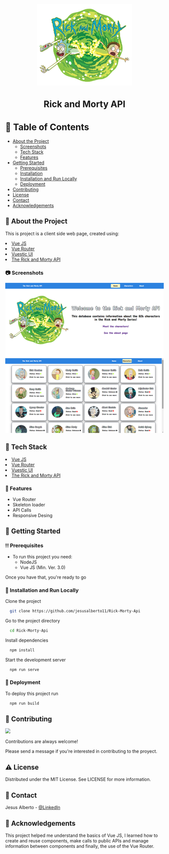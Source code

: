 <div align="center">
  <img src="src/assets/rick_morty_logo.png" alt="logo" width="300" height="auto" />
  <h1>Rick and Morty API</h1>
</div>

<!-- Table of Contents -->
# :notebook_with_decorative_cover: Table of Contents

- [About the Project](#star2-about-the-project)
  * [Screenshots](#camera-screenshots)
  * [Tech Stack](#space_invader-tech-stack)
  * [Features](#dart-features)
- [Getting Started](#toolbox-getting-started)
  * [Prerequisites](#bangbang-prerequisites)
  * [Installation](#gear-installation)
  * [Installation and Run Locally](#running-installation-and-run-locally)
  * [Deployment](#triangular_flag_on_post-deployment)
- [Contributing](#wave-contributing)
- [License](#warning-license)
- [Contact](#handshake-contact)
- [Acknowledgements](#gem-acknowledgements)


<!-- About the Project -->
## :star2: About the Project

This is project is a client side web page, created using:

<li><a href="https://es.vuejs.org/">Vue JS</a></li>
<li><a href="https://router.vuejs.org/">Vue Router</a></li>
<li><a href="https://vuestic.dev/">Vuestic UI</a></li>
<li><a href="https://rickandmortyapi.com/">The Rick and Morty API</a></li>

<!-- Screenshots -->
### :camera: Screenshots

<div align="center"> 
  <img src="https://github.com/jesusalberto11/Rick-Morty-Api/blob/main/src/assets/api_1.png" alt="Api_Image_1" />
</div>

<div align="center"> 
  <img src="https://github.com/jesusalberto11/Rick-Morty-Api/blob/main/src/assets/api_2.png" alt="Api_Image_2" />
</div>

<!-- TechStack -->
## :space_invader: Tech Stack

<li><a href="https://es.vuejs.org/">Vue JS</a></li>
<li><a href="https://router.vuejs.org/">Vue Router</a></li>
<li><a href="https://vuestic.dev/">Vuestic UI</a></li>
<li><a href="https://rickandmortyapi.com/">The Rick and Morty API</a></li>

<!-- Features -->
### :dart: Features

- Vue Router
- Skeleton loader
- API Calls
- Responsive Desing

<!-- Getting Started -->
## 	:toolbox: Getting Started

<!-- Prerequisites -->
### :bangbang: Prerequisites

- To run this project you need:
  * NodeJS
  * Vue JS (Min. Ver. 3.0)

Once you have that, you're ready to go

<!-- Installation and Run Locally -->
### :running: Installation and Run Locally

Clone the project

```bash
  git clone https://github.com/jesusalberto11/Rick-Morty-Api
```

Go to the project directory

```bash
  cd Rick-Morty-Api
```

Install dependencies

```bash
  npm install
```

Start the development server

```bash
  npm run serve
```

<!-- Deployment -->
### :triangular_flag_on_post: Deployment

To deploy this project run

```bash
  npm run build
```

<!-- Contributing -->
## :wave: Contributing

<a href="https://github.com/Louis3797/awesome-readme-template/graphs/contributors">
  <img src="https://contrib.rocks/image?repo=Louis3797/awesome-readme-template" />
</a>


Contributions are always welcome!

Please send a message if you're interested in contributing to the proyect.

<!-- License -->
## :warning: License

Distributed under the MIT License. See LICENSE for more information.


<!-- Contact -->
## :handshake: Contact

Jesus Alberto - [@LinkedIn](https://www.linkedin.com/in/jesus-alberto-morales-rico-7092a9227/)

<!-- Acknowledgments -->
## :gem: Acknowledgements

This project helped me understand the basics of Vue JS, I learned how to create and reuse components, make calls to public APIs and manage information between components and finally, the use of the Vue Router.
